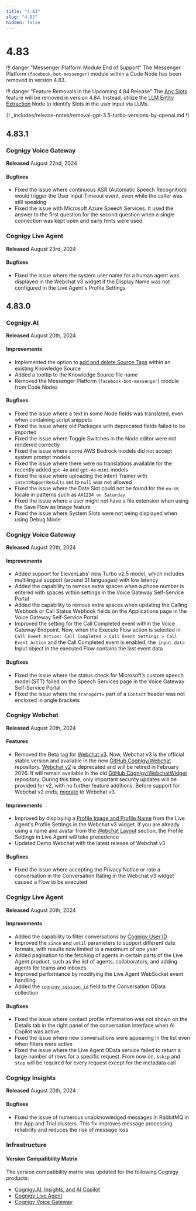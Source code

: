 ```yaml
---
title: "4.83"
slug: "4.83"
hidden: false
---
```


# 4.83

!!! danger "Messenger Platform Module End of Support"
    The Messenger Platform (`facebook-bot-messenger`) module within a Code Node has been removed in version 4.83.

!!! danger "Feature Removals in the Upcoming 4.84 Release"
     The [Any Slots](https://docs.cognigy.com/ai/empower/nlu/slots-and-lexicons/any-slots/) feature will be removed in version 4.84. Instead, utilize the [LLM Entity Extraction](https://docs.cognigy.com/ai/nodes/other-nodes/llm-entity-extract/) Node to identify Slots in the user input via LLMs.

{! _includes/release-notes/removal-gpt-3.5-turbo-versions-by-openai.md !}

## 4.83.1

### Cognigy Voice Gateway

**Released** August 22nd, 2024

#### Bugfixes

- Fixed the issue where continuous ASR (Automatic Speech Recognition) would trigger the User Input Timeout event, even while the caller was still speaking
- Fixed the issue with Microsoft Azure Speech Services. It used the answer to the first question for the second question when a single connection was kept open and early hints were used

### Cognigy Live Agent

**Released** August 23rd, 2024

#### Bugfixes

- Fixed the issue where the system user name for a human agent was displayed in the Webchat v3 widget if the Display Name was not configured in the Live Agent's Profile Settings

## 4.83.0

### Cognigy.AI

**Released** August 20th, 2024

#### Improvements

- Implemented the option to [add and delete Source Tags](../ai/empower/knowledge-ai/overview.md#knowledge-source) within an existing Knowledge Source
- Added a tooltip to the Knowledge Source file name
- Removed the Messenger Platform (`facebook-bot-messenger`) module from Code Nodes

#### Bugfixes

- Fixed the issue where a text in some Node fields was translated, even when containing script snippets
- Fixed the issue where old Packages with deprecated fields failed to be imported
- Fixed the issue where Toggle Switches in the Node editor were not rendered correctly
- Fixed the issue where some AWS Bedrock models did not accept system prompt models
- Fixed the issue where there were no translations available for the recently added `gpt-4o` and `gpt-4o-mini` models
- Fixed the issue where uploading the Intent Trainer with `intentMapperResults` set to `null` was not allowed
- Fixed the issue where the Date Slot could not be found for the `en-UK` locale in patterns such as `AA1234 on Saturday`
- Fixed the issue where a user might not have a file extension when using the Save Flow as Image feature
- Fixed the issue where System Slots were not being displayed when using Debug Mode

### Cognigy Voice Gateway

**Released** August 20th, 2024

#### Improvements

- Added support for ElevenLabs' new Turbo v2.5 model, which includes multilingual support (around 31 languages) with low latency
- Added the capability to remove extra spaces when a phone number is entered with spaces within settings in the Voice Gateway Self-Service Portal
- Added the capability to remove extra spaces when updating the Calling Webhook or Call Status Webhook fields on the Applications page in the Voice Gateway Self-Service Portal
- Improved the setting for the Call Completed event within the Voice Gateway Endpoint. Now, when the Execute Flow action is selected in `Call Event Action: Call Completed > Call Event Settings > Call Event Action` and the Call Completed event is enabled, the` input.data` Input object in the executed Flow contains the last event data

#### Bugfixes

- Fixed the issue where the status check for Microsoft’s custom speech model (STT) failed on the Speech Services page in the Voice Gateway Self-Service Portal
- Fixed the issue where the `transport=` part of a `Contact` header was not enclosed in angle brackets

### Cognigy Webchat

**Released** August 20th, 2024

#### Features

- Removed the Beta tag for [Webchat v3](../webchat/v3/overview.md). Now, Webchat v3 is the official stable version and available in the new [GitHub Cognigy/Webchat](https://github.com/Cognigy/Webchat) repository.
  [Webchat v2](../webchat/v2/overview.md) is deprecated and will be retired in February 2026. It will remain available in the old [GitHub Cognigy/WebchatWidget](https://github.com/Cognigy/WebchatWidget) repository.
  During this time, only important security updates will be provided for v2, with no further feature additions.
  Before support for Webchat v2 ends, [migrate](../webchat/migration.md) to Webchat v3.

#### Improvements

- Improved by displaying a [Profile Image and Profile Name](../live-agent/profile-settings.md#user-profile-appearance) from the Live Agent's Profile Settings in the Webchat v3 widget. If you are already using a name and avatar from the [Webchat Layout](../webchat/v3/configuration.md#webchat-layout) section, the Profile Settings in Live Agent will take precedence
- Updated Demo Webchat with the latest release of Webchat v3

#### Bugfixes

- Fixed the issue where accepting the Privacy Notice or rate a conversation in the Conversation Rating in the Webchat v3 widget caused a Flow to be executed

### Cognigy Live Agent

**Released** August 20th, 2024

#### Improvements

- Added the capability to filter conversations by [Cognigy User ID](../live-agent/conversation/search-and-filter.md#filter-conversations)
- Improved the `since` and `until` parameters to support different date formats, with results now limited to a maximum of one year
- Added pagination to the fetching of agents in certain parts of the Live Agent product, such as the list of agents, collaborators, and adding agents for teams and inboxes
- Improved performance by modifying the Live Agent WebSocket event handling
- Added the [`cognigy_session_id`](../live-agent/tools/odata-endpoint.md#conversation) field to the Conversation OData collection

#### Bugfixes

- Fixed the issue where contact profile information was not shown on the Details tab in the right panel of the conversation interface when AI Copilot was active
- Fixed the issue where new conversations were appearing in the list even when filters were active
- Fixed the issue where the Live Agent OData service failed to return a large number of rows for a specific request. From now on, `$skip` and `$top` will be required for every request except for the metadata call

### Cognigy Insights

**Released** August 20th, 2024

#### Bugfixes

- Fixed the issue of numerous unacknowledged messages in RabbitMQ in the App and Trial clusters. This fix improves message processing reliability and reduces the risk of message loss

### Infrastructure

#### Version Compatibility Matrix

The version compatibility matrix was updated for the following Cognigy products:

- [Cognigy.AI, Insights, and AI Copilot](../ai/installation/version-compatibility-matrix.md)
- [Cognigy Live Agent](../live-agent/installation/deployment/version-compatibility-matrix.md)
- [Cognigy Voice Gateway](../voice-gateway/installation/version-compatibility-matrix.md)